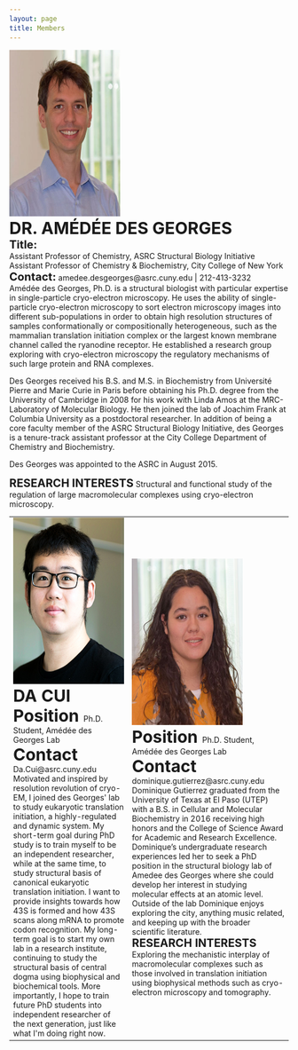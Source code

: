 ```yaml
---
layout: page
title: Members
---
```

<td><img src="img/des-Georges-376px.jpg" width="200" height="300"><br>
     <b style="font-size:30px">DR. AMÉDÉE DES GEORGES</b> 
     <br> <b style="font-size:20px">Title:</b><br>
Assistant Professor of Chemistry, ASRC Structural Biology Initiative<br>
Assistant Professor of Chemistry & Biochemistry, City College of New York<br>
     <b style="font-size:20px">Contact:</b> amedee.desgeorges@asrc.cuny.edu | 212-413-3232<br>
     Amédée des Georges, Ph.D. is a structural biologist with particular expertise in single-particle cryo-electron microscopy. He uses the ability of single-particle cryo-electron microscopy to sort electron microscopy images into different sub-populations in order to obtain high resolution structures of samples conformationally or compositionally heterogeneous, such as the mammalian translation initiation complex or the largest known membrane channel called the ryanodine receptor. He established a research group exploring with cryo-electron microscopy the regulatory mechanisms of such large protein and RNA complexes.

Des Georges received his B.S. and M.S. in Biochemistry from Université Pierre and Marie Curie in Paris before obtaining his Ph.D. degree from the University of Cambridge in 2008 for his work with Linda Amos at the MRC-Laboratory of Molecular Biology. He then joined the lab of Joachim Frank at Columbia University as a postdoctoral researcher. In addition of being a core faculty member of the ASRC Structural Biology Initiative, des Georges is a tenure-track assistant professor at the City College Department of Chemistry and Biochemistry.

Des Georges was appointed to the ASRC in August 2015.<br>

<b style="font-size:20px">RESEARCH INTERESTS</b>
Structural and functional study of the regulation of large macromolecular complexes using cryo-electron microscopy.
</td>

<table border="0">
 <tr>
    <td>
     <img src="img/Da-Cui.jpg" width="200" height="300"><br>
     <b style="font-size:30px">DA CUI</b><br>  
     <b style="font-size:30px">Position </b>  Ph.D. Student, Amédée des Georges Lab<br>
     <b style="font-size:30px">Contact </b>Da.Cui@asrc.cuny.edu<br>
     Motivated and inspired by resolution revolution of cryo-EM, I joined des Georges' lab to study eukaryotic translation initiation, a highly-regulated and dynamic system. My short-term goal during PhD study is to train myself to be an independent researcher, while at the same time, to study structural basis of canonical eukaryotic translation initiation. I want to provide insights towards how 43S is formed and how 43S scans along mRNA to promote codon recognition. My long-term goal is to start my own lab in a research institute, continuing to study the structural basis of central dogma using biophysical and biochemical tools. More importantly, I hope to train future PhD students into independent researcher of the next generation, just like what I'm doing right now.
 </td>
      
  <td>
     <img src="img/Gutierrez-376px.jpg" width="200" height="300"><br>
     <b style="font-size:30px">Position </b>  Ph.D. Student, Amédée des Georges Lab<br>
     <b style="font-size:30px">Contact </b>dominique.gutierrez@asrc.cuny.edu<br>
     Dominique Gutierrez graduated from the University of Texas at El Paso (UTEP) with a B.S. in Cellular and Molecular Biochemistry in 2016 receiving high honors and the College of Science Award for Academic and Research Excellence. Dominique’s undergraduate research experiences led her to seek a PhD position in the structural biology lab of Amedee des Georges where she could develop her interest in studying molecular effects at an atomic level.  Outside of the lab Dominique enjoys exploring the city, anything music related, and keeping up with the broader scientific literature.<br>
     <b style="font-size:20px">RESEARCH INTERESTS</b> 
     Exploring the mechanistic interplay of macromolecular complexes such as those involved in translation initiation using biophysical methods such as cryo-electron microscopy and tomography.
 </td>
 
 </tr>
</table>
